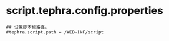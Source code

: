 # script.tephra.config.properties
```properties
## 设置脚本根路径。
#tephra.script.path = /WEB-INF/script
```